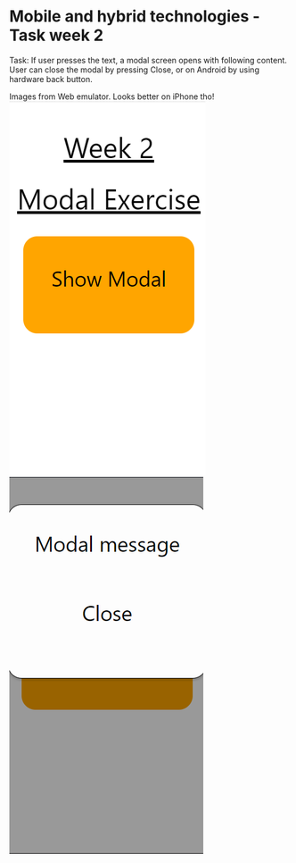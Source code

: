 # Mobile and hybrid technologies - Task week 2

Task: If user presses the text, a modal screen opens with following content. User can close
the modal by pressing Close, or on Android by using hardware back button.

Images from Web emulator. Looks better on iPhone tho!
![View 1](./assets/View1.png) ![View 2](./assets/View2.png)